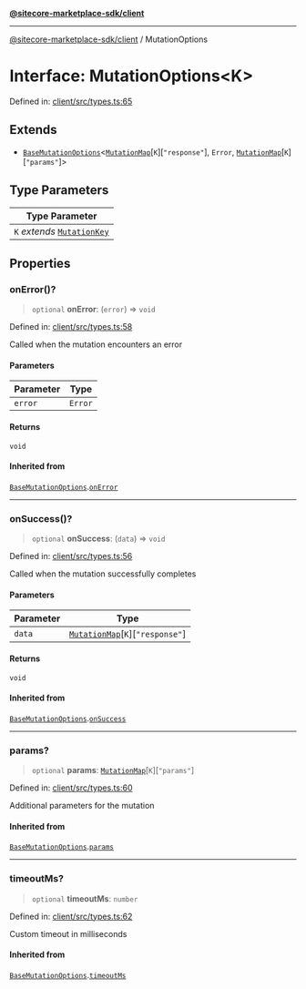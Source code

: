 [**@sitecore-marketplace-sdk/client**](../README.md)

***

[@sitecore-marketplace-sdk/client](../README.md) / MutationOptions

# Interface: MutationOptions\<K\>

Defined in: [client/src/types.ts:65](https://github.com/Sitecore/sitecore-marketplace-sdk/blob/1f70c0e343ae7c5af199be23e7e4eec043951068/packages/client/src/types.ts#L65)

## Extends

- [`BaseMutationOptions`](BaseMutationOptions.md)\<[`MutationMap`](MutationMap.md)\[`K`\]\[`"response"`\], `Error`, [`MutationMap`](MutationMap.md)\[`K`\]\[`"params"`\]\>

## Type Parameters

| Type Parameter |
| ------ |
| `K` *extends* [`MutationKey`](../type-aliases/MutationKey.md) |

## Properties

### onError()?

> `optional` **onError**: (`error`) => `void`

Defined in: [client/src/types.ts:58](https://github.com/Sitecore/sitecore-marketplace-sdk/blob/1f70c0e343ae7c5af199be23e7e4eec043951068/packages/client/src/types.ts#L58)

Called when the mutation encounters an error

#### Parameters

| Parameter | Type |
| ------ | ------ |
| `error` | `Error` |

#### Returns

`void`

#### Inherited from

[`BaseMutationOptions`](BaseMutationOptions.md).[`onError`](BaseMutationOptions.md#onerror)

***

### onSuccess()?

> `optional` **onSuccess**: (`data`) => `void`

Defined in: [client/src/types.ts:56](https://github.com/Sitecore/sitecore-marketplace-sdk/blob/1f70c0e343ae7c5af199be23e7e4eec043951068/packages/client/src/types.ts#L56)

Called when the mutation successfully completes

#### Parameters

| Parameter | Type |
| ------ | ------ |
| `data` | [`MutationMap`](MutationMap.md)\[`K`\]\[`"response"`\] |

#### Returns

`void`

#### Inherited from

[`BaseMutationOptions`](BaseMutationOptions.md).[`onSuccess`](BaseMutationOptions.md#onsuccess)

***

### params?

> `optional` **params**: [`MutationMap`](MutationMap.md)\[`K`\]\[`"params"`\]

Defined in: [client/src/types.ts:60](https://github.com/Sitecore/sitecore-marketplace-sdk/blob/1f70c0e343ae7c5af199be23e7e4eec043951068/packages/client/src/types.ts#L60)

Additional parameters for the mutation

#### Inherited from

[`BaseMutationOptions`](BaseMutationOptions.md).[`params`](BaseMutationOptions.md#params)

***

### timeoutMs?

> `optional` **timeoutMs**: `number`

Defined in: [client/src/types.ts:62](https://github.com/Sitecore/sitecore-marketplace-sdk/blob/1f70c0e343ae7c5af199be23e7e4eec043951068/packages/client/src/types.ts#L62)

Custom timeout in milliseconds

#### Inherited from

[`BaseMutationOptions`](BaseMutationOptions.md).[`timeoutMs`](BaseMutationOptions.md#timeoutms)
